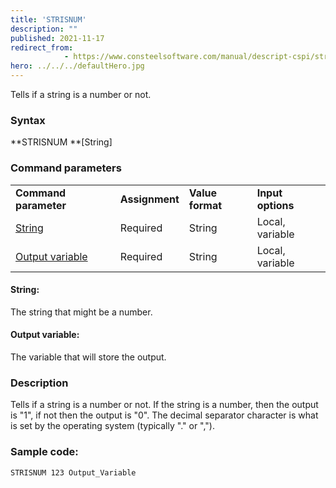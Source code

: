 ```yaml
---
title: 'STRISNUM'
description: ""
published: 2021-11-17
redirect_from: 
            - https://www.consteelsoftware.com/manual/descript-cspi/strisnum/
hero: ../../../defaultHero.jpg
---
```

<!-- wp:paragraph -->

Tells if a string is a number or not.

<!-- /wp:paragraph -->

<!-- wp:heading {"level":3} -->

### Syntax

<!-- /wp:heading -->

<!-- wp:paragraph -->

**STRISNUM **\[String]

<!-- /wp:paragraph -->

<!-- wp:heading {"level":3} -->

### Command parameters

<!-- /wp:heading -->

<!-- wp:table {"className":"is-style-stripes"} -->

|                                     |                |                  |                   |
| ----------------------------------- | -------------- | ---------------- | ----------------- |
| **Command parameter**               | **Assignment** | **Value format** | **Input options** |
| [String](#String)                   | Required       | String           | Local, variable   |
| [Output variable](#Output-variable) | Required       | String           | Local, variable   |

<!-- /wp:table -->

<!-- wp:heading {"level":4} -->

#### String:

<!-- /wp:heading -->

<!-- wp:paragraph -->

The string that might be a number.

<!-- /wp:paragraph -->

<!-- wp:heading {"level":4} -->

#### Output variable:

<!-- /wp:heading -->

<!-- wp:paragraph -->

The variable that will store the output.

<!-- /wp:paragraph -->

<!-- wp:heading {"level":3} -->

### Description

<!-- /wp:heading -->

<!-- wp:paragraph -->

Tells if a string is a number or not. If the string is a number, then the output is "1", if not then the output is "0". The decimal separator character is what is set by the operating system (typically "." or ",").

<!-- /wp:paragraph -->

<!-- wp:heading {"level":3} -->

### Sample code:

<!-- /wp:heading -->

<!-- wp:loos-hcb/code-block -->

```
STRISNUM 123 Output_Variable
```

<!-- /wp:loos-hcb/code-block -->
